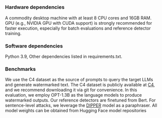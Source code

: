 ##

### Hardware dependencies

A commodity desktop machine with at least 8 CPU cores and 16GB RAM. GPU (e.g., NVIDIA GPU with CUDA support) is strongly recommended for faster execution, especially for batch evaluations and reference detector training.

### Software dependencies

Python 3.9, Other dependencies listed in requirements.txt.

### Benchmarks

We use the C4 dataset as the source of prompts to query the target LLMs and generate watermarked text. The C4 dataset is publicly available at [C4](https://huggingface.co/datasets/allenai/c4), and we recommend downloading it via git for convenience. In this evaluation, we employ OPT-1.3B as the language models to produce watermarked outputs.
Our reference detectors are finetuned from Bert.
For sentence-level attacks, we leverage the [DIPPER](https://huggingface.co/kalpeshk2011/dipper-paraphraser-xxl) model as a paraphraser. All model weights can be obtained from Hugging Face model repositories


